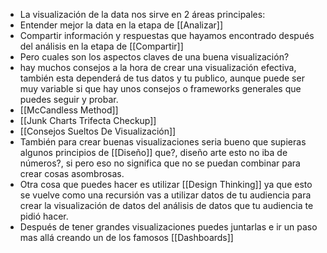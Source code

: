 - La visualización de la data nos sirve en 2 áreas principales:
- Entender mejor la data en la etapa de [[Analizar]]
- Compartir información y respuestas que hayamos encontrado después del análisis en la etapa de [[Compartir]]
- Pero cuales son los aspectos claves de una buena visualización?
- hay muchos consejos a la hora de crear una visualización efectiva, también esta dependerá de tus datos y tu publico, aunque puede ser muy variable si que hay unos consejos o frameworks generales que puedes seguir y probar.
- [[McCandless Method]]
- [[Junk Charts Trifecta Checkup]]
- [[Consejos Sueltos De Visualización]]
- También para crear buenas visualizaciones seria bueno que supieras algunos principios de [[Diseño]] que?, diseño arte esto no iba de números?, si pero eso no significa que no se puedan combinar para crear cosas asombrosas.
- Otra cosa que puedes hacer es utilizar [[Design Thinking]] ya que esto se vuelve como una recursión vas a utilizar datos de tu audiencia para crear la visualización de datos del análisis de datos que tu audiencia te pidió hacer.
- Después de tener grandes visualizaciones puedes juntarlas e ir un paso mas allá creando un de los famosos [[Dashboards]]